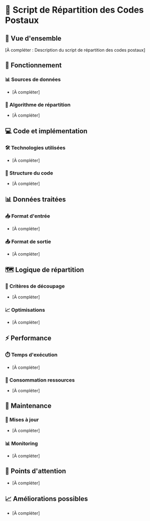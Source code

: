 # 📍 Script de Répartition des Codes Postaux

## 🎯 Vue d'ensemble

[À compléter : Description du script de répartition des codes postaux]

## 🔧 Fonctionnement

### 📊 Sources de données
- [À compléter]

### 🧮 Algorithme de répartition
- [À compléter]

## 💻 Code et implémentation

### 🛠️ Technologies utilisées
- [À compléter]

### 📝 Structure du code
- [À compléter]

## 📊 Données traitées

### 📥 Format d'entrée
- [À compléter]

### 📤 Format de sortie
- [À compléter]

## 🗺️ Logique de répartition

### 🎯 Critères de découpage
- [À compléter]

### 📈 Optimisations
- [À compléter]

## ⚡ Performance

### ⏱️ Temps d'exécution
- [À compléter]

### 💾 Consommation ressources
- [À compléter]

## 🔄 Maintenance

### 🔧 Mises à jour
- [À compléter]

### 📊 Monitoring
- [À compléter]

## 🚨 Points d'attention
- [À compléter]

## 📈 Améliorations possibles
- [À compléter] 